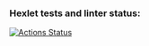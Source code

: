 ### Hexlet tests and linter status:
[![Actions Status](https://github.com/Denis-Shakhurov/java-project-99/actions/workflows/hexlet-check.yml/badge.svg)](https://github.com/Denis-Shakhurov/java-project-99/actions)